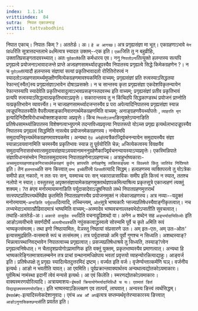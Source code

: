 ```yaml
---
index:  1.1.14
vrittiindex:  84
sutra:  निपात एकाजनाङ्
vritti:  tattvabodhini 
---
```


निपात एकाच्। निपातः किम् ?। अततेर्डः। अः। `हे अ आगच्छ`। अत्र प्रगृह्यसंज्ञा मा भूत्। एकग्रहणाऽभावे `येन विधि`रिति सूत्रात्तदन्तलाभे `प्रेद`मित्यत्र स्यादत उक्तम्--एक इति। `एका`जिति तु न बहुव्रीहिः, उक्तातिप्रसङ्गतादवस्थ्यात्। अतः `पूर्वकालैके`ति कर्मधारय एव। ननु `निपातोऽना`तित्युक्ते हलन्तस्य सत्यपि प्रगृह्यत्वे प्रयोजनाऽभावादजन्ते प्राप्ते अज्ग्रहणसामर्थ्यादज्रूपस्यैव निपातस्य प्रगृह्यत्वे सिद्धे किमेकग्रहणेन ?। न च `पुरोऽस्ती`त्यादौ हलन्तस्य संज्ञायां सत्यां प्रकृतिभावादतो रोरितिरोरुत्वं न स्यादतोऽज्ग्रहणसामर्थ्यमुपक्षीणमित्येकग्रहणमावश्यकमिति वाच्यम्; प्रगृह्यसंज्ञां प्रति रुत्वस्याऽसिद्धतया रेफान्त[स्यैत]स्य प्रगृह्यसंज्ञाऽभावेन दोषाऽप्रसक्तेः। न च सान्तस्य कृता प्रगृह्यसंज्ञा एकदेशविकृतन्यायेन रेफान्तस्यापि स्यादेवेति प्रकृतिभावादुत्वाऽभावप्रसङ्गस्तदवस्थ इति वाच्यम्; प्रगृह्यसंज्ञां प्रतीव प्रकृतिभावं प्रत्यपि रुत्वस्याऽसिद्धत्वात्प्रकृतिभावाऽप्रवृत्तेः। सकारान्तस्य तु न किंचिदपि सिद्धकाण्डस्थं प्रयोजनं प्राप्नोति यत्प्रकृतिभावेन व्यावर्त्त्येत। न चाज्ग्रहणसामर्थ्यादजन्तस्यैव प्र परा अपेत्यादिनिपातस्य प्रगृह्यसंज्ञा स्यान्न त्वज्रूपनिपातस्यैति वैपरीत्यशङ्कानिवारणार्थमेकग्रहणमिति वाच्यम्; अनाङ्ग्रहणवैयर्थ्यापत्तेः , `व्याहरति मृग` इत्यादिनिर्देशविरोधाच्चोक्तशङ्काया अप्रवृत्तेः। किंच `निपातोऽजना`ङित्युक्तेऽप्यनाङिति प्रतिषेधसामर्थ्यान्निपातस्य विशेषणत्वाभ्युपगमे तदन्तविध्यप्रवृत्त्या निपातरूपो योऽच्स प्रगृह्य इत्यर्थलाभादज्रूपस्यैव निपातस्य प्रगृह्यत्वं सिद्धमिति नास्त्येव प्रयोजनमेकग्रहणस्य। नन्वेवमपि समुदायनिवृत्त्यर्थमेकग्रहणमावश्यकमेव। अन्यथा `ऐउ अपेही`त्यत्रैकाज्द्विर्वचनन्यायेन समुदायस्यैव संज्ञा स्यान्नाऽवयवानामिति चरमस्यैव प्रकृतिभावः स्यान्न तु पूर्वयोरिति चेन्न; `अ`जित्येकत्वस्य विवक्षयैव समुदायनिराससंभवात्समुदायसंज्ञयाऽवयवानामननुग्रहेणैकाज्द्विर्वचनन्यायस्याऽप्यप्रवृत्तेः। एकस्मिन्निपाते संज्ञाविधानसंभवेन निपातसमुदायस्य निपातग्रहणेनाऽग्रहणाच्च। अत्राहुर्भाष्यकाराः-`अच्समुदायग्रहणशङ्कनिरासार्थमेकग्रहणं कुर्वन् ज्ञापयति वर्णग्रहणेषु व्यक्तिसङ्ख्या न विवक्ष्यते किंतु जातिरेव निर्दिश्यते` इति। तेन `हलन्ताच्चे`ति सनः कित्त्वात् `दम्भ इच्चे`तीत्त्वे `धिप्सती`त्यादि सिद्धम्। हल्ग्रहणस्य व्यक्तिपरत्वे तु योऽत्रेकः समीपो हल् नकारो, न ततः परः सन्, यस्माच्च परः सन् भकारान्नासाविकः समीप इति कित्त्वं न स्यात्, ततश्च नलोपो न स्यात्। वस्तुतस्तु अपृक्तसंज्ञायामेकग्रहणमुक्तार्थज्ञापकमित्याश्रित्य प्रकृतसूत्रे एकाज्ग्रहणं त्यक्तुं शक्यम्। ?त #एव मनोरमायामनाङिति पर्युदासादेवाऽज्रूषनिपाते लब्धे निपातग्रहणमुत्तरार्थं सत्स्पष्टप्रतिपत्त्यर्थमिहैव कृतमिति निपातग्रहणस्यैव प्रयोजनमुक्तं न त्वेकाज्ग्रहणस्य। अत्र नव्याः--यदुक्तं मनोरमायाम्-`अनाङिति पर्युदासा`दित्यादि, तच्चिन्त्यम्, `ओत्`सूत्रे भाष्यकारैः प्सज्यप्रतिषेधस्यैवाङ्गीकृतत्वात्। नच लभ्यभेदाऽभावात्प्रौढिवादमात्रं भाष्यमिति वाच्यम्;-अस्मादेव भाष्यवचनाल्लक्ष्यभेदोऽप्सतीति सुवचत्वात्। तथाहि-अततेर्डः-अः। `अकारो वासुदेवः स्या`दिति वचनाद्रूढिशब्दो वा। अनेन `अ` शब्देन सह `अङ्भर्यादाभिविध्योः` इति आङोऽव्ययीभावे सवर्णदीर्घे `अव्ययीभावश्चे`ति नपुंसकत्वाद्ध्रस्वत्वे सोरम्यमि पूर्वे च कृते `अ`मिति रूपं भाष्यकृत्संमतम्। तथा इणो निष्ठायामितः, वेञस्तु निष्ठायां संप्रसारणे उतः। अम् इतः-एतः, अम् उतः-ओतः' इत्यासमुद्रक्षिति-वत्समासे रूपं च तत्संमतम्। तत्र पर्युदासपक्षे अमि पूर्वो गुणश्च न सिध्यति। अशब्दस्याङ्?भिन्नत्वात्स्थानिवद्भावेन निपातत्वाच्च प्रगृह्यत्वात्। प्रसज्यप्रतिषेधाश्रये तु सिध्यति, तस्याङ्?त्वेन प्रगृह्यत्वनिषेधात्। न चैतादृशप्रयोगोऽप्रामाणिक इति वक्तुं युक्तम्, प्रकृतभाष्यस्यैव प्रमाणत्वात्। अन्यथा हि भाष्यकारेङ्गितमात्रावलम्बनेन तत्र प्राचां ग्रन्थानामधिक्षेपाय भवतां प्रवृत्तयो व्याहन्योरन्नित्याद्याहुः। आङ्वर्ज इति। प्रतिषेधपक्षे तु प्रगृह्यः स्यादित्येतदुत्तरमिदं द्रष्टम्। वर्ज्यत इति वर्जः। वृजेर्ण्यन्तात्कर्मणि घञ्। वर्जनीय इत्यर्थः। आङो न भवतीति यावत्। आ एवमिति। पूर्वप्रक्रान्तवाक्यार्थस्य अन्यथात्वद्योतकोऽयमाकारः। पूर्वमित्थं नामंस्था इदानीं त्वेवं मन्यसे इत्यर्थः। आ एवं किलेति। स्मरणद्योतकोऽयमाकारः। वाक्यस्मरणयोरित्यादि। अत्रायमाशयः-`ईषदर्थे क्रियायोगेमर्यादाभिविधौ च यः। एतमातं ङितं विद्याद्वाक्यस्मरणयोरङित्।` इति भाष्यस्याऽङिल्लक्षण एव तात्पर्यं, लाघवात्। अन्यस्य ङित्त्वं त्वर्थसिद्धम्। `ईषदर्थ#ए-`इत्यादिस्त्वेकदेशानुवादः। एवंच `अभ्र आँ अप`इत्यत्र सप्तम्यर्थवृत्तेरप्याकारस्य ङित्त्वात् `आङोऽनुनासिकश्छन्दसी`ति प्रवर्तत इति।

